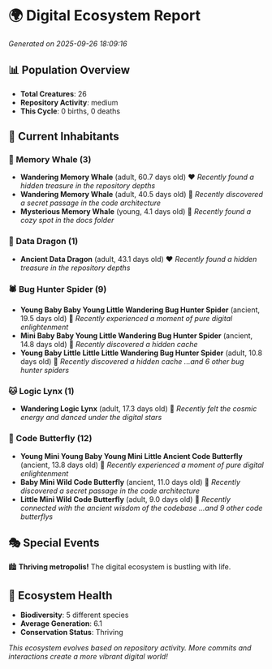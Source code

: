 # 🌍 Digital Ecosystem Report
*Generated on 2025-09-26 18:09:16*

## 📊 Population Overview
- **Total Creatures**: 26
- **Repository Activity**: medium
- **This Cycle**: 0 births, 0 deaths

## 👥 Current Inhabitants

### 🐋 Memory Whale (3)
- **Wandering Memory Whale** (adult, 60.7 days old) ❤️
  *Recently found a hidden treasure in the repository depths*
- **Wandering Memory Whale** (adult, 40.5 days old) 💛
  *Recently discovered a secret passage in the code architecture*
- **Mysterious Memory Whale** (young, 4.1 days old) 💚
  *Recently found a cozy spot in the docs folder*

### 🐉 Data Dragon (1)
- **Ancient Data Dragon** (adult, 43.1 days old) ❤️
  *Recently found a hidden treasure in the repository depths*

### 🕷️ Bug Hunter Spider (9)
- **Young Baby Baby Young Little Wandering Bug Hunter Spider** (ancient, 19.5 days old) 💛
  *Recently experienced a moment of pure digital enlightenment*
- **Mini Baby Baby Young Little Wandering Bug Hunter Spider** (ancient, 14.8 days old) 💛
  *Recently discovered a hidden cache*
- **Young Baby Little Little Little Wandering Bug Hunter Spider** (adult, 10.8 days old) 💚
  *Recently discovered a hidden cache*
  *...and 6 other bug hunter spiders*

### 🐱 Logic Lynx (1)
- **Wandering Logic Lynx** (adult, 17.3 days old) 💚
  *Recently felt the cosmic energy and danced under the digital stars*

### 🦋 Code Butterfly (12)
- **Young Mini Young Baby Young Mini Little Ancient Code Butterfly** (ancient, 13.8 days old) 💛
  *Recently experienced a moment of pure digital enlightenment*
- **Baby Mini Wild Code Butterfly** (ancient, 11.0 days old) 💛
  *Recently discovered a secret passage in the code architecture*
- **Little Mini Wild Code Butterfly** (adult, 9.0 days old) 💛
  *Recently connected with the ancient wisdom of the codebase*
  *...and 9 other code butterflys*

## 🎭 Special Events

🏙️ **Thriving metropolis!** The digital ecosystem is bustling with life.

## 🔬 Ecosystem Health
- **Biodiversity**: 5 different species
- **Average Generation**: 6.1
- **Conservation Status**: Thriving

*This ecosystem evolves based on repository activity. More commits and interactions create a more vibrant digital world!*